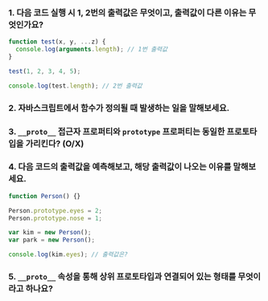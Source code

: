 ### 1. 다음 코드 실행 시 1, 2번의 출력값은 무엇이고, 출력값이 다른 이유는 무엇인가요?

```jsx
function test(x, y, ...z) {
  console.log(arguments.length); // 1번 출력값
}

test(1, 2, 3, 4, 5);

console.log(test.length); // 2번 출력값
```

### 2. 자바스크립트에서 함수가 정의될 때 발생하는 일을 말해보세요.

### 3. `__proto__` 접근자 프로퍼티와 `prototype` 프로퍼티는 동일한 프로토타입을 가리킨다? (O/X)

### 4. 다음 코드의 출력값을 예측해보고, 해당 출력값이 나오는 이유를 말해보세요.

```jsx
function Person() {}

Person.prototype.eyes = 2;
Person.prototype.nose = 1;

var kim = new Person();
var park = new Person();

console.log(kim.eyes); // 출력값은?
```

### 5. `__proto__` 속성을 통해 상위 프로토타입과 연결되어 있는 형태를 무엇이라고 하나요?
